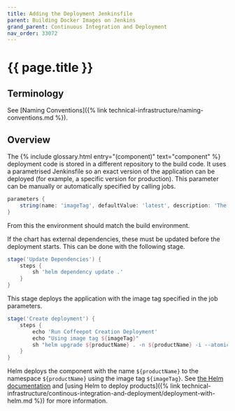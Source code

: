 ```yaml
---
title: Adding the Deployment Jenkinsfile
parent: Building Docker Images on Jenkins
grand_parent: Continuous Integration and Deployment
nav_order: 33072
---
```


# {{ page.title }}

## Terminology

See [Naming Conventions]({% link technical-infrastructure/naming-conventions.md %}).

## Overview

The  {% include glossary.html entry="(component)" text="component" %} deployment code is stored in a different repository to the build code.
It uses a parametrised Jenkinsfile so an exact version of the application can be deployed (for example, a specific version for production).
This parameter can be manually or automatically specified by calling jobs.

```groovy
parameters {
    string(name: 'imageTag', defaultValue: 'latest', description: 'The version of the application to deploy, default is latest if unspecified')
}
```

From this the environment should match the build environment.

If the chart has external dependencies, these must be updated before the deployment starts. This can be done with the following stage.

```groovy
stage('Update Dependencies') {
    steps {
        sh 'helm dependency update .'
    }
}
```

This stage deploys the application with the image tag specified in the job parameters.

```groovy
stage('Create deployment') {
    steps {
        echo 'Run Coffeepot Creation Deployment'
        echo "Using image tag ${imageTag}"
        sh "helm upgrade ${productName} . -n ${productName} -i --atomic --set image.tag=${imageTag}"
    }
}
```

Helm deploys the component with the name `${productName}` to the namespace `${productName}` using the image tag `${imageTag}`.
See [the Helm documentation](https://helm.sh/docs/) and
[using Helm to deploy products]({% link technical-infrastructure/continous-integration-and-deployment/deployment-with-helm.md %})
for more information.
